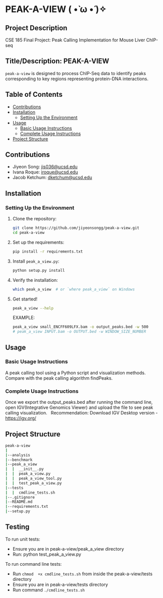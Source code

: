 # PEAK-A-VIEW ( •̀ ω •́ )✧

## Project Description
CSE 185 Final Project: Peak Calling Implementation for Mouse Liver ChIP-seq

## Title/Description: PEAK-A-VIEW
```peak-a-view``` is designed to process ChIP-Seq data to identify peaks corresponding to key regions representing protein-DNA interactions.

## Table of Contents
- [Contributions](#contributions)
- [Installation](#installation)
  - [Setting Up the Environment](#setting-up-the-environment)
- [Usage](#usage)
  - [Basic Usage Instructions](#basic-usage-instructions)
  - [Complete Usage Instructions](#complete-usage-instructions)
- [Project Structure](#project-structure)

## Contributions
- Jiyeon Song: [jis036@ucsd.edu](mailto:jis036@ucsd.edu)
- Ivana Roque: [iroque@ucsd.edu](mailto:iroque@ucsd.edu)
- Jacob Ketchum: [dketchum@ucsd.edu](mailto:dketchum@ucsd.edu)

## Installation

### Setting Up the Environment
1. Clone the repository:
    ```sh
    git clone https://github.com/jiyeonsongg/peak-a-view.git
    cd peak-a-view
    ```
2. Set up the requirements:
    ```sh
    pip install -r requirements.txt
    ```

3. Install `peak_a_view.py`:
    ```sh
    python setup.py install
    ```

4. Verify the installation:
    ```sh
    which peak_a_view  # or `where peak_a_view` on Windows
    ```
5. Get started!
   ```sh
   peak_a_view --help
   ```
   EXAMPLE:
   ```sh
   peak_a_view small_ENCFF609LFX.bam -o output_peaks.bed -w 500
   # peak_a_view INPUT.bam -o OUTPUT.bed -w WINDOW_SIZE_NUMBER
   ```
   
## Usage

### Basic Usage Instructions
A peak calling tool using a Python script and visualization methods. Compare with the peak calling algorithm findPeaks.

### Complete Usage Instructions
Once we export the output_peaks.bed after running the command line, open IGV(Integrative Genomics Viewer) and upload the file to see peak calling visualization. &nbsp; 
Recommendation: Download IGV Desktop version - https://igv.org/

## Project Structure
```sh
peak-a-view
|
|--analysis
|--benchmark
|--peak_a_view
|  |  __init__.py
|  |  peak_a_view.py
|  |  peak_a_view_tool.py
|  |  test_peak_a_view.py
|--tests
|  |  cmdline_tests.sh
|--.gitignore
|--README.md
|--requirements.txt
|--setup.py
```

## Testing
To run unit tests: 
- Ensure you are in peak-a-view/peak_a_view directory
- Run: python test_peak_a_view.py

To run command line tests: 
- Run `chmod  +x cmdline_tests.sh` from inside the peak-a-view/tests directory
- Ensure you are in peak-a-view/tests directory
- Run command `./cmdline_tests.sh`
